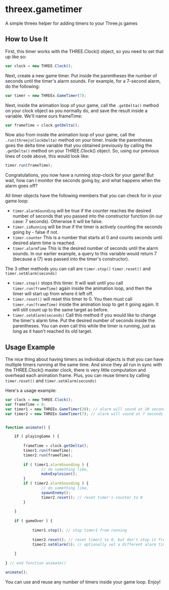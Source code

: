 threex.gametimer
================

A simple threex helper for adding timers to your Three.js games


How to Use It
-------------
First, this timer works with the THREE.Clock() object, so you need to set that up like so:

```javascript
var clock = new THREE.Clock();
```

Next, create a new game timer.  Put inside the parentheses the number of seconds until the timer's alarm sounds.  For example, for a 7-second alarm, do the following:

```javascript
var timer = new THREEx.GameTimer(7);
```

Next, inside the animation loop of your game, call the ``` .getDelta() ``` method on your clock object as you normally do, and save the result inside a variable.  We'll name ours frameTime:

```javascript
var frameTime = clock.getDelta();
```

Now also from inside the animation loop of your game, call the ``` .run(threejsClockDelta) ``` method on your timer.  Inside the parentheses goes the delta time variable that you obtained previously by calling the ``` .getDelta() ``` method on your THREE.Clock() object.  So, using our previous lines of code above, this would look like: 

```javascript
timer.run(frameTime);
```

Congratulations, you now have a running stop-clock for your game!  But wait, how can I monitor the seconds going by, and what happens when the alarm goes off?

All timer objects have the following members that you can check for in your game loop:
* ```timer.alarmSounding``` will be true if the counter reaches the desired number of seconds that you passed into the constructor function (in our case: 7 seconds).  Otherwise it will be false.
* ```timer.isRunning``` will be true if the timer is actively counting the seconds going by - false if not.
* ```timer.counter``` This is a number that starts at 0 and counts seconds until desired alarm time is reached.
* ```timer.alarmTime``` This is the desired number of seconds until the alarm sounds.  In our earlier example, a query to this variable would return 7 (because a (7) was passed into the timer's constructor).  


The 3 other methods you can call are ```timer.stop()```  ```timer.reset()```  and ```timer.setAlarm(seconds)```
* ```timer.stop()``` stops this timer.  It will wait until you call ```timer.run(frameTime)``` again inside the animation loop, and then the timer will start up from where it left off.
* ```timer.reset()``` will reset this timer to 0.  You then must call ```timer.run(frameTime)``` inside the animation loop to get it going again.  It will still count up to the same target as before.
* ```timer.setAlarm(seconds)``` Call this method if you would like to change the timer's alarm time. Put the desired number of seconds inside the parentheses.  You can even call this while the timer is running, just as long as it hasn't reached its old target.

Usage Example
-------------
The nice thing about having timers as individual objects is that you can have multiple timers running at the same time.  And since they all run in sync with the THREE.Clock() master clock, there is very little computation and overhead each animation frame.  Plus, you can reuse timers by calling ```timer.reset()``` and ```timer.setAlarm(seconds)``` 

Here's a usage example:

```javascript
var clock = new THREE.Clock();
var frameTime = 0;
var timer1 = new THREEx.GameTimer(20); // alarm will sound at 20 seconds
var timer2 = new THREEx.GameTimer(7); // alarm will sound at 7 seconds


function animate() {

	if ( playingGame ) {
	
		frameTime = clock.getDelta();
		timer1.run(frameTime);
  		timer2.run(frameTime);
  	
  		if ( timer1.alarmSounding ) {
    			// do something like,
    			makeExplosion();
  		}
  		if ( timer2.alarmSounding ) {
    			// do something like,
    			spawnEnemy();
    			timer2.reset(); // reset timer's counter to 0
  		}
  		
  	}
  	
  	if ( gameOver ) {
  	
    		timer1.stop(); // stop timer1 from running
    		
    		timer2.reset(); // reset timer2 to 0, but don't stop it from running
    		timer2.setAlarm(5); // optionally set a different alarm time, in this case: 5 sec.
    		
  	}
  	
} // end function animate()

animate();
```

You can use and reuse any number of timers inside your game loop.  Enjoy! 
